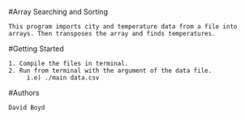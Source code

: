#Array Searching and Sorting

    This program imports city and temperature data from a file into arrays. Then transposes the array and finds temperatures.

#Getting Started

    1. Compile the files in terminal.
    2. Run from terminal with the argument of the data file.
         i.e) ./main data.csv

#Authors

    David Boyd
